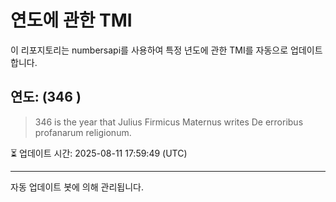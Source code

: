 
# 연도에 관한 TMI

이 리포지토리는 numbersapi를 사용하여 특정 년도에 관한 TMI를 자동으로 업데이트합니다.

## 연도: (346 )
> 346 is the year that Julius Firmicus Maternus writes De erroribus profanarum religionum.

⏳ 업데이트 시간: 2025-08-11 17:59:49 (UTC)

---
자동 업데이트 봇에 의해 관리됩니다.

